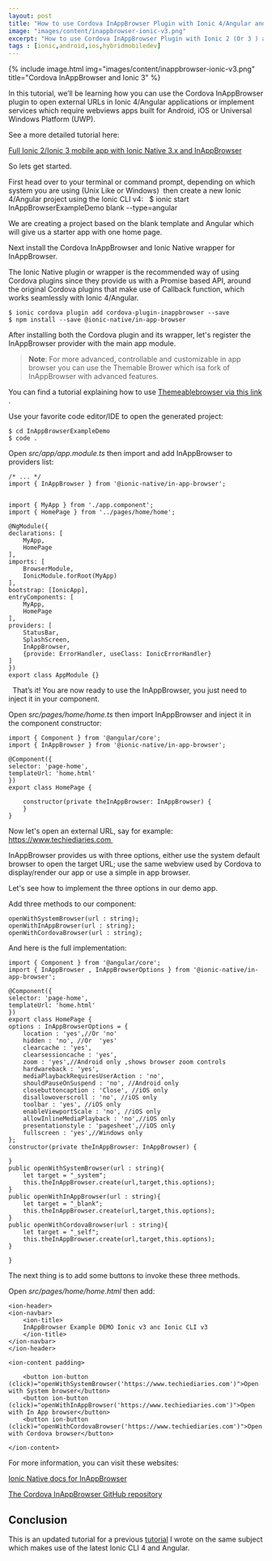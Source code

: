 ```yaml
---
layout: post
title: "How to use Cordova InAppBrowser Plugin with Ionic 4/Angular and Ionic Native to Open External URLs"
image: "images/content/inappbrowser-ionic-v3.png"
excerpt: "How to use Cordova InAppBrowser Plugin with Ionic 2 (Or 3 ) and Ionic Native 3.x+ to Open External URLs " 
tags : [ionic,android,ios,hybridmobiledev]
---
```


{% include image.html 
    img="images/content/inappbrowser-ionic-v3.png" 
    title="Cordova InAppBrowser and Ionic 3" 
%}


In this tutorial, we’ll be learning how you can use the Cordova InAppBrowser plugin to open external URLs in Ionic 4/Angular applications or implement services which require webviews apps built for Android, iOS or Universal Windows Platform (UWP).

See a more detailed tutorial here: 

<a href="https://www.techiediaries.com/ionic-2-3-inappbrowser/" target="_blank">Full Ionic 2/Ionic 3 mobile app with Ionic Native 3.x and InAppBrowser</a>

So lets get started.

First head over to your terminal or command prompt, depending on which system you are using (Unix Like or Windows) 
then create a new Ionic 4/Angular project using the Ionic CLI v4:
 
    $ ionic start InAppBrowserExampleDemo blank --type=angular

We are creating a project based on the blank template and Angular which will give us a starter app with one home page.

Next install the Cordova InAppBrowser and Ionic Native wrapper for InAppBrowser. 

The Ionic Native plugin or wrapper is the recommended way of using Cordova plugins since they provide us with a Promise based API, around the original Cordova plugins that make use of Callback function, which works seamlessly with Ionic 4/Angular.

    $ ionic cordova plugin add cordova-plugin-inappbrowser --save
    $ npm install --save @ionic-native/in-app-browser 

After installing both the Cordova plugin and its wrapper, let's register the InAppBrowser provider with the main app module.

> **Note**: For more advanced, controllable and customizable in app browser you can use the Themable Brower which isa fork of InAppBrowser with advanced features.

You can find a tutorial explaining how to use <a href="/ionic-2-webview-themeablebrowser" target="_blank">Themeablebrowser via this link</a> .

Use your favorite code editor/IDE to open the generated project:

    $ cd InAppBrowserExampleDemo
    $ code .

Open <em>src/app/app.module.ts </em> then import and add InAppBrowser to providers list:

    /* ... */
    import { InAppBrowser } from '@ionic-native/in-app-browser';


    import { MyApp } from './app.component';
    import { HomePage } from '../pages/home/home';

    @NgModule({
    declarations: [
        MyApp,
        HomePage
    ],
    imports: [
        BrowserModule,
        IonicModule.forRoot(MyApp)
    ],
    bootstrap: [IonicApp],
    entryComponents: [
        MyApp,
        HomePage
    ],
    providers: [
        StatusBar,
        SplashScreen,
        InAppBrowser,
        {provide: ErrorHandler, useClass: IonicErrorHandler}
    ]
    })
    export class AppModule {}
 
That’s it! You are now ready to use the InAppBrowser, you just need to inject it in your component.

Open <em>src/pages/home/home.ts</em> then import InAppBrowser and inject it in the component constructor:

    import { Component } from '@angular/core';
    import { InAppBrowser } from '@ionic-native/in-app-browser';

    @Component({
    selector: 'page-home',
    templateUrl: 'home.html'
    })
    export class HomePage {

        constructor(private theInAppBrowser: InAppBrowser) {
        }
    }


Now let's open an external URL, say for example: https://www.techiediaries.com 

InAppBrowser provides us with three options, either use the system default browser to open the target URL; use the same webview used by Cordova to display/render our app or use a simple in app browser.

Let's see how to implement the three options in our demo app.

Add three methods to our component:
    
    openWithSystemBrowser(url : string);
    openWithInAppBrowser(url : string);
    openWithCordovaBrowser(url : string);

And here is the full implementation: 

    import { Component } from '@angular/core';
    import { InAppBrowser , InAppBrowserOptions } from '@ionic-native/in-app-browser';

    @Component({
    selector: 'page-home',
    templateUrl: 'home.html'
    })
    export class HomePage {
    options : InAppBrowserOptions = {
        location : 'yes',//Or 'no' 
        hidden : 'no', //Or  'yes'
        clearcache : 'yes',
        clearsessioncache : 'yes',
        zoom : 'yes',//Android only ,shows browser zoom controls 
        hardwareback : 'yes',
        mediaPlaybackRequiresUserAction : 'no',
        shouldPauseOnSuspend : 'no', //Android only 
        closebuttoncaption : 'Close', //iOS only
        disallowoverscroll : 'no', //iOS only 
        toolbar : 'yes', //iOS only 
        enableViewportScale : 'no', //iOS only 
        allowInlineMediaPlayback : 'no',//iOS only 
        presentationstyle : 'pagesheet',//iOS only 
        fullscreen : 'yes',//Windows only    
    };
    constructor(private theInAppBrowser: InAppBrowser) {

    }
    public openWithSystemBrowser(url : string){
        let target = "_system";
        this.theInAppBrowser.create(url,target,this.options);
    }
    public openWithInAppBrowser(url : string){
        let target = "_blank";
        this.theInAppBrowser.create(url,target,this.options);
    }
    public openWithCordovaBrowser(url : string){
        let target = "_self";
        this.theInAppBrowser.create(url,target,this.options);
    }  

    }

The next thing is to add some buttons to invoke these three methods.

Open <em>src/pages/home/home.html</em> then add: 

    <ion-header>
    <ion-navbar>
        <ion-title>
        InAppBrowser Example DEMO Ionic v3 anc Ionic CLI v3
        </ion-title>
    </ion-navbar>
    </ion-header>

    <ion-content padding>
    
        <button ion-button (click)="openWithSystemBrowser('https://www.techiediaries.com')">Open with System browser</button>
        <button ion-button (click)="openWithInAppBrowser('https://www.techiediaries.com')">Open with In App browser</button>
        <button ion-button (click)="openWithCordovaBrowser('https://www.techiediaries.com')">Open with Cordova browser</button>
    
    </ion-content>



For more information, you can visit these websites: 

<a href="https://ionicframework.com/docs/native/in-app-browser/" target="_blank">Ionic Native docs for InAppBrowser</a> 

<a href="https://github.com/apache/cordova-plugin-inappbrowser" target="_blank">The Cordova InAppBrowser GitHub repository</a>

## Conclusion


This is an updated tutorial for a previous [tutorial](https://www.techiediaries.com/ionic-2-3-inappbrowser/) I wrote on the same subject which makes use of the latest Ionic CLI 4 and Angular.